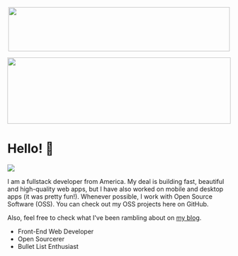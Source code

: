 <p align="center">
  <img src="https://raw.githubusercontent.com/SimplySnox/snzx/main/static/logos/Full%20Logo-youngserif.svg" width="500" height="100">
</p>	
<img src="https://raw.githubusercontent.com/matfantinel/matfantinel/master/waves.svg" width="100%" height="150">

# Hello! 👋️
![](https://komarev.com/ghpvc/?username=simplysnox&color=0ca4a5)

I am a fullstack developer from America. My deal is building fast, beautiful and high-quality web apps, but I have also worked on mobile and desktop apps (it was pretty fun!). Whenever possible, I work with Open Source Software (OSS). You can check out my OSS projects here on GitHub.

Also, feel free to check what I've been rambling about on <a href="https://snox.codes" target="_blank">my blog</a>.

<ul>
<li>Front-End Web Developer</li>
<li>Open Sourcerer</li>
<li>Bullet List Enthusiast</li>
</ul>


<!-- <p align='center'>
  <b>Hi 👋, I'm SimplySnox</b><br>
  <a href="https://snox.codes">Website</a> |
  <a href="https://spark.snox.codes">Spark</a> |
<a href="https://snox.codes/dsc">Discord</a> |
  <a href="https://snox.codes/twitch">Twitch</a> |
  <a href="https://twitter.com/SimplySnox">Twitter</a>
</p>

<p align="center"><br>
  <a href="https://github.com/SimplySnox">
    <img src="https://lanyard.cnrad.dev/api/630858684418752523?idleMessage=Simply%20coding%20something"/>
     </a>
</p>

<br><br>
<p align="center">
	<b>Languages & Frameworks</b>
	<br>
	<code><img height="25" src="https://raw.githubusercontent.com/github/explore/80688e429a7d4ef2fca1e82350fe8e3517d3494d/topics/javascript/javascript.png"></code>&nbsp;|
	<code><img height="25" src="https://raw.githubusercontent.com/github/explore/80688e429a7d4ef2fca1e82350fe8e3517d3494d/topics/html/html.png"></code>&nbsp;|
	<code><img height="25" src="https://raw.githubusercontent.com/github/explore/80688e429a7d4ef2fca1e82350fe8e3517d3494d/topics/css/css.png"></code>&nbsp;|
	<code><img height="25" src="https://raw.githubusercontent.com/github/explore/80688e429a7d4ef2fca1e82350fe8e3517d3494d/topics/python/python.png"></code>&nbsp;|
	<code><img height="25" src="https://raw.githubusercontent.com/github/explore/80688e429a7d4ef2fca1e82350fe8e3517d3494d/topics/nodejs/nodejs.png"></code>&nbsp;
	<br><br>
</p> -->

<!---
SimplySnox/SimplySnox is a ✨ special ✨ repository because its `README.md` (this file) appears on your GitHub profile.
You can click the Preview link to take a look at your changes.
--->

